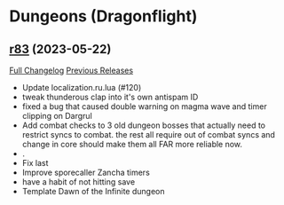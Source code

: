# <DBM> Dungeons (Dragonflight)

## [r83](https://github.com/DeadlyBossMods/DBM-Dungeons/tree/r83) (2023-05-22)
[Full Changelog](https://github.com/DeadlyBossMods/DBM-Dungeons/compare/r82...r83) [Previous Releases](https://github.com/DeadlyBossMods/DBM-Dungeons/releases)

- Update localization.ru.lua (#120)  
- tweak thunderous clap into it's own antispam ID  
- fixed a bug that caused double warning on magma wave and timer clipping on Dargrul  
- Add combat checks to 3 old dungeon bosses that actually need to restrict syncs to combat. the rest all require out of combat syncs and change in core should make them all FAR more reliable now.  
- .  
- Fix last  
- Improve sporecaller Zancha timers  
- have a habit of not hitting save  
- Template Dawn of the Infinite dungeon  
